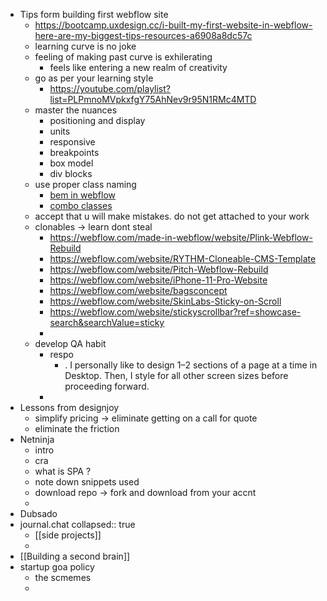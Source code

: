 - Tips form building first webflow site
	- https://bootcamp.uxdesign.cc/i-built-my-first-website-in-webflow-here-are-my-biggest-tips-resources-a6908a8dc57c
	- learning curve is no joke
	- feeling of making past curve is exhilerating
		- feels like entering a new realm of creativity
	- go as per your learning style
		- https://youtube.com/playlist?list=PLPmnoMVpkxfgY75AhNev9r95N1RMc4MTD
	- master the nuances
		- positioning and display
		- units
		- responsive
		- breakpoints
		- box model
		- div blocks
	- use proper class naming
		- [bem in webflow](https://www.youtube.com/watch?v=Zg3Pjyd_QCs&t=1s&ab_channel=TimothyRicks)
		- [combo classes](https://www.youtube.com/watch?v=Rrz0I0Gc5IM&ab_channel=Webflow)
	- accept that u will make mistakes. do not get attached to your work
	- clonables -> learn dont steal
		- https://webflow.com/made-in-webflow/website/Plink-Webflow-Rebuild
		- https://webflow.com/website/RYTHM-Cloneable-CMS-Template
		- https://webflow.com/website/Pitch-Webflow-Rebuild
		- https://webflow.com/website/iPhone-11-Pro-Website
		- https://webflow.com/website/bagsconcept
		- https://webflow.com/website/SkinLabs-Sticky-on-Scroll
		- https://webflow.com/website/stickyscrollbar?ref=showcase-search&searchValue=sticky
		-
	- develop QA habit
		- respo
			- . I personally like to design 1–2 sections of a page at a time in Desktop. Then, I style for all other screen sizes before proceeding forward.
		-
- Lessons from designjoy
	- simplify pricing -> eliminate getting on a call for quote
	- eliminate the friction
- Netninja
	- intro
	- cra
	- what is SPA ?
	- note down snippets used
	- download repo -> fork and download from your accnt
	-
- Dubsado
- journal.chat
  collapsed:: true
	- [[side projects]]
	-
- [[Building a second brain]]
- startup goa policy
	- the scmemes
	-